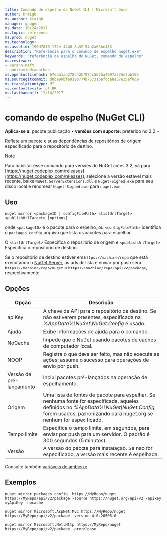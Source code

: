```yaml
---
title: Comando de espelho do NuGet CLI | Microsoft Docs
author: kraigb
ms.author: kraigb
manager: ghogen
ms.date: 10/24/2017
ms.topic: reference
ms.prod: nuget
ms.technology: 
ms.assetid: 190d7010-172e-44b8-8a32-94a2a63be4f3
description: "Referência para o comando de espelho nuget.exe"
keywords: "referência de espelho do NuGet, comando de espelho"
ms.reviewer:
- karann-msft
- unniravindranathan
ms.openlocfilehash: 67daa1aa278b42b7974c562ba4097a525e7bb105
ms.sourcegitcommit: d0ba99bfe019b779b75731bafdca8a37e35ef0d9
ms.translationtype: MT
ms.contentlocale: pt-BR
ms.lasthandoff: 12/14/2017
---
```

# <a name="mirror-command-nuget-cli"></a>comando de espelho (NuGet CLI)

**Aplica-se a:** pacote publicação &bullet; **versões com suporte:** preterido no 3.2 +

Reflete um pacote e suas dependências de repositórios de origem especificado para o repositório de destino.

> [!NOTE]
> Para habilitar esse comando para versões do NuGet antes 3.2, vá para [https://nuget.codeplex.com/releases](https://nuget.codeplex.com/releases), selecione a versão estável mais recente, baixe `NuGet.ServerExtensions.dll` e `Nuget-Signed.exe` para seu disco local e renomear `Nuget-Signed.exe` para `nuget.exe`.

## <a name="usage"></a>Uso

```
nuget mirror <packageID | configFilePath> <listUrlTarget> <publishUrlTarget> [options]
```

onde `<packageID>` é o pacote para o espelho, ou `<configFilePath>` identifica o `packages.config` arquivo que lista os pacotes para espelhar.

O `<listUrlTarget>` Especifica o repositório de origem e `<publishUrlTarget>` Especifica o repositório de destino.

Se o repositório de destino estiver em `https://machine/repo` que está executando o [NuGet.Server](../hosting-packages/NuGet-Server.md), as urls de lista e enviar por push será `https://machine/repo/nuget` e `https://machine/repo/api/v2/package`, respectivamente.

## <a name="options"></a>Opções

| Opção | Descrição |
| --- | --- |
| apiKey | A chave de API para o repositório de destino. Se não estiverem presentes, especificada na *%AppData%\NuGet\NuGet.Config* é usado. |
| Ajuda | Exibe informações de ajuda para o comando. |
| NoCache | Impede que o NuGet usando pacotes de caches de computador local. |
| NOOP | Registra o que deve ser feito, mas não executa as ações; assume o sucesso para operações de envio por push. |
| Versão de pré-lançamento | Inclui pacotes pré-lançados na operação de espelhamento. |
| Origem | Uma lista de fontes de pacote para espelhar. Se nenhuma fonte for especificada, aqueles definidos no *%AppData%\NuGet\NuGet.Config* forem usados, padronizando para nuget.org se nenhum for especificado. |
| Tempo limite | Especifica o tempo limite, em segundos, para enviar por push para um servidor. O padrão é 300 segundos (5 minutos). |
| Versão | A versão do pacote para instalação. Se não for especificado, a versão mais recente é espelhada. |

Consulte também [variáveis de ambiente](cli-ref-environment-variables.md)

## <a name="examples"></a>Exemplos

```
nuget mirror packages.config  https://MyRepo/nuget https://MyRepo/api/v2/package -source https://nuget.org/api/v2 -apikey myApiKey -nocache

nuget mirror Microsoft.AspNet.Mvc https://MyRepo/nuget https://MyRepo/api/v2/package -version 4.0.20505.0

nuget mirror Microsoft.Net.Http https://MyRepo/nuget https://MyRepo/api/v2/package -prerelease
```
